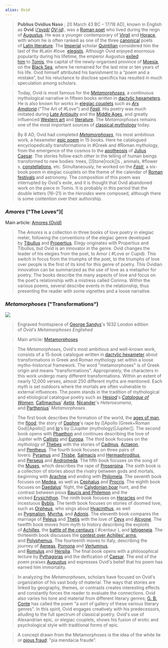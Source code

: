 ```yaml
---
alias: Ovid
---
```

> **Publius Ovidius Naso** ; 20 March 43 BC – 17/18 AD), known in English as **Ovid** ([/ˈɒvɪd/](https://en.wikipedia.org/wiki/Help:IPA/English "Help:IPA/English") [_OV-id_](https://en.wikipedia.org/wiki/Help:Pronunciation_respelling_key "Help:Pronunciation respelling key")), was a [Roman poet](https://en.wikipedia.org/wiki/Augustan_literature_(ancient_Rome) "Augustan literature (ancient Rome)") who lived during the reign of [Augustus](https://en.wikipedia.org/wiki/Augustus "Augustus"). He was a younger contemporary of [Virgil](https://en.wikipedia.org/wiki/Virgil "Virgil") and [Horace](https://en.wikipedia.org/wiki/Horace "Horace"), with whom he is often ranked as one of the three [canonical](https://en.wikipedia.org/wiki/Western_canon "Western canon") poets of [Latin literature](https://en.wikipedia.org/wiki/Latin_literature "Latin literature"). The [Imperial](https://en.wikipedia.org/wiki/Roman_Empire "Roman Empire") scholar [Quintilian](https://en.wikipedia.org/wiki/Quintilian "Quintilian") considered him the last of the #Latin #love  [elegists](https://en.wiktionary.org/wiki/elegist "wikt:elegist"). Although Ovid enjoyed enormous popularity during his lifetime, the emperor Augustus [exiled him](https://en.wikipedia.org/wiki/Exile_of_Ovid "Exile of Ovid") to [Tomis](https://en.wikipedia.org/wiki/Constan%C8%9Ba "Constanța"), the capital of the newly-organised province of [Moesia](https://en.wikipedia.org/wiki/Moesia "Moesia"), on the [Black Sea](https://en.wikipedia.org/wiki/Black_Sea "Black Sea"), where he remained for the last nine or ten years of his life. Ovid himself attributed his banishment to a “poem and a mistake”, but his reluctance to disclose specifics has resulted in much speculation among scholars.

> Today, Ovid is most famous for the _[Metamorphoses](https://en.wikipedia.org/wiki/Metamorphoses "Metamorphoses")_, a continuous mythological narrative in fifteen books written in [dactylic hexameters](https://en.wikipedia.org/wiki/Dactylic_hexameter "Dactylic hexameter"). He is also known for works in [elegiac couplets](https://en.wikipedia.org/wiki/Elegiac_couplet "Elegiac couplet") such as _[Ars Amatoria](https://en.wikipedia.org/wiki/Ars_Amatoria "Ars Amatoria")_ ("The Art of #Love") and _[Fasti](https://en.wikipedia.org/wiki/Fasti_(poem) "Fasti (poem)")_. His poetry was much imitated during [Late Antiquity](https://en.wikipedia.org/wiki/Late_Antiquity "Late Antiquity") and the [Middle Ages](https://en.wikipedia.org/wiki/Middle_Ages "Middle Ages"), and greatly influenced [Western art](https://en.wikipedia.org/wiki/Western_art "Western art") and [literature](https://en.wikipedia.org/wiki/Western_literature "Western literature"). The _Metamorphoses_ remains one of the most important sources of [classical mythology](https://en.wikipedia.org/wiki/Classical_mythology "Classical mythology") today.

> By 8 AD, Ovid had completed _[Metamorphoses](https://en.wikipedia.org/wiki/Metamorphoses "Metamorphoses")_, his most ambitious work, a hexameter [epic poem](https://en.wikipedia.org/wiki/Epic_poem "Epic poem") in 15 books. Here he catalogued encyclopedically transformations in #Greek and #Roman mythology, from the emergence of the cosmos to the [apotheosis](https://en.wikipedia.org/wiki/Imperial_cult_(ancient_Rome) "Imperial cult (ancient Rome)") of [Julius Caesar](https://en.wikipedia.org/wiki/Julius_Caesar "Julius Caesar"). The stories follow each other in the telling of human beings transformed to new bodies: trees, [[Stone|rock]]s , animals, #flower s, [constellations](https://en.wikipedia.org/wiki/Constellation "Constellation"), etc. Simultaneously, he worked on the _[Fasti](https://en.wikipedia.org/wiki/Fasti_(poem) "Fasti (poem)")_, a six-book poem in elegiac couplets on the theme of the calendar of [Roman festivals](https://en.wikipedia.org/wiki/Roman_festivals "Roman festivals") and astronomy. The composition of this poem was interrupted by Ovid's exile, and it is thought that Ovid abandoned work on the piece in Tomis. It is probably in this period that the double letters (16–21) in the _Heroides_ were composed, although there is some contention over their authorship. 

### _Amores_ ("The Loves")[

Main article: [Amores (Ovid)](https://en.wikipedia.org/wiki/Amores_(Ovid) "Amores (Ovid)")

>The _Amores_ is a collection in three books of love poetry in elegiac meter, following the conventions of the elegiac genre developed by [Tibullus](https://en.wikipedia.org/wiki/Tibullus "Tibullus") and [Propertius](https://en.wikipedia.org/wiki/Propertius "Propertius"). Elegy originates with Propertius and Tibullus, but Ovid is an innovator in the genre. Ovid changes the leader of his elegies from the poet, to Amor ( #Love or Cupid). This switch in focus from the triumphs of the poet, to the triumphs of love over people is the first of its kind for this genre of poetry. This Ovidian innovation can be summarized as the use of love as a metaphor for poetry. The books describe the many aspects of love and focus on the poet's relationship with a mistress called Corinna. Within the various poems, several describe events in the relationship, thus presenting the reader with some vignettes and a loose narrative.

### _Metamorphoses_ ("Transformations")
[![](https://upload.wikimedia.org/wikipedia/commons/thumb/4/49/Ovidius_Metamorphosis_-_George_Sandy%27s_1632_edition.jpg/200px-Ovidius_Metamorphosis_-_George_Sandy%27s_1632_edition.jpg)](https://en.wikipedia.org/wiki/File:Ovidius_Metamorphosis_-_George_Sandy%27s_1632_edition.jpg)

>Engraved frontispiece of [George Sandys](https://en.wikipedia.org/wiki/George_Sandys "George Sandys")'s 1632 London edition of _Ovid's Metamorphoses Englished_

>Main article: [Metamorphoses](https://en.wikipedia.org/wiki/Metamorphoses "Metamorphoses")

>The _Metamorphoses_, Ovid's most ambitious and well-known work, consists of a 15-book catalogue written in [dactylic hexameter](https://en.wikipedia.org/wiki/Dactylic_hexameter "Dactylic hexameter") about transformations in Greek and Roman mythology set within a loose mytho-historical framework. The word "metamorphoses" is of Greek origin and means "transformations". Appropriately, the characters in this work undergo many different transformations. Within an extent of nearly 12,000 verses, almost 250 different myths are mentioned. Each myth is set outdoors where the mortals are often vulnerable to external influences. The poem stands in the tradition of mythological and etiological catalogue poetry such as [Hesiod](https://en.wikipedia.org/wiki/Hesiod "Hesiod")'s _[Catalogue of Women](https://en.wikipedia.org/wiki/Catalogue_of_Women "Catalogue of Women")_, [Callimachus](https://en.wikipedia.org/wiki/Callimachus "Callimachus")' _[Aetia](https://en.wikipedia.org/wiki/Aetia_(Callimachus) "Aetia (Callimachus)")_, [Nicander](https://en.wikipedia.org/wiki/Nicander "Nicander")'s _Heteroeumena_, and [Parthenius](https://en.wikipedia.org/wiki/Parthenius_of_Nicaea "Parthenius of Nicaea")' _Metamorphoses_.

>The first book describes the formation of the world, the [ages of man](https://en.wikipedia.org/wiki/Ages_of_man "Ages of man"), the [flood](https://en.wikipedia.org/wiki/Flood_myth "Flood myth"), the story of [Daphne](https://en.wikipedia.org/wiki/Daphne "Daphne")'s rape by [[Apollo (Greek+Roman God)|Apollo]] and [Io](https://en.wikipedia.org/wiki/Io_(mythology) "Io (mythology)")'s by [[Jupiter (mythology)|Jupiter]]. The second book opens with [Phaethon](https://en.wikipedia.org/wiki/Phaethon#Ovid "Phaethon") and continues describing the love of Jupiter with [Callisto](https://en.wikipedia.org/wiki/Callisto_(mythology) "Callisto (mythology)") and [Europa](https://en.wikipedia.org/wiki/Europa_(mythology) "Europa (mythology)"). The third book focuses on the mythology of [Thebes](https://en.wikipedia.org/wiki/Ancient_Thebes_(Boeotia) "Ancient Thebes (Boeotia)") with the stories of [Cadmus](https://en.wikipedia.org/wiki/Cadmus "Cadmus"), [Actaeon](https://en.wikipedia.org/wiki/Actaeon "Actaeon"), and [Pentheus](https://en.wikipedia.org/wiki/Pentheus "Pentheus"). The fourth book focuses on three pairs of lovers: [Pyramus](https://en.wikipedia.org/wiki/Pyramus "Pyramus") and [Thisbe](https://en.wikipedia.org/wiki/Thisbe "Thisbe"), [Salmacis](https://en.wikipedia.org/wiki/Salmacis "Salmacis") and [Hermaphroditus](https://en.wikipedia.org/wiki/Hermaphroditus "Hermaphroditus"), and [Perseus](https://en.wikipedia.org/wiki/Perseus "Perseus") and [Andromeda](https://en.wikipedia.org/wiki/Andromeda_(mythology) "Andromeda (mythology)"). The fifth book focuses on the song of the [Muses](https://en.wikipedia.org/wiki/Muses "Muses"), which describes the rape of [Proserpina](https://en.wikipedia.org/wiki/Proserpina "Proserpina"). The sixth book is a collection of stories about the rivalry between gods and mortals, beginning with [Arachne](https://en.wikipedia.org/wiki/Arachne "Arachne") and ending with [Philomela](https://en.wikipedia.org/wiki/Philomela_(princess_of_Athens) "Philomela (princess of Athens)"). The seventh book focuses on [Medea](https://en.wikipedia.org/wiki/Medea "Medea"), as well as [Cephalus](https://en.wikipedia.org/wiki/Cephalus "Cephalus") and [Procris](https://en.wikipedia.org/wiki/Procris "Procris"). The eighth book focuses on [Daedalus](https://en.wikipedia.org/wiki/Daedalus "Daedalus")' flight, the [Calydonian boar](https://en.wikipedia.org/wiki/Calydonian_boar "Calydonian boar") hunt, and the contrast between pious [Baucis and Philemon](https://en.wikipedia.org/wiki/Baucis_and_Philemon "Baucis and Philemon") and the wicked [Erysichthon](https://en.wikipedia.org/wiki/Erysichthon_of_Thessaly "Erysichthon of Thessaly"). The ninth book focuses on [Heracles](https://en.wikipedia.org/wiki/Heracles "Heracles") and the incestuous [Byblis](https://en.wikipedia.org/wiki/Byblis "Byblis"). The tenth book focuses on stories of doomed love, such as [Orpheus](https://en.wikipedia.org/wiki/Orpheus "Orpheus"), who sings about [Hyacinthus](https://en.wikipedia.org/wiki/Hyacinth_(mythology) "Hyacinth (mythology)"), as well as [Pygmalion](https://en.wikipedia.org/wiki/Pygmalion_(mythology) "Pygmalion (mythology)"), [Myrrha](https://en.wikipedia.org/wiki/Myrrha "Myrrha"), and [Adonis](https://en.wikipedia.org/wiki/Adonis "Adonis"). The eleventh book compares the marriage of [Peleus](https://en.wikipedia.org/wiki/Peleus "Peleus") and [Thetis](https://en.wikipedia.org/wiki/Thetis "Thetis") with the love of [Ceyx](https://en.wikipedia.org/wiki/Ceyx "Ceyx") and [Alcyone](https://en.wikipedia.org/wiki/Alcyone "Alcyone"). The twelfth book moves from myth to history describing the exploits of [Achilles](https://en.wikipedia.org/wiki/Achilles "Achilles"), the [battle of the centaurs](https://en.wikipedia.org/wiki/Lapith#Centauromachy "Lapith") ( #centaur ), and [Iphigeneia](https://en.wikipedia.org/wiki/Iphigeneia "Iphigeneia"). The thirteenth book discusses the [contest over Achilles' arms](https://en.wikipedia.org/wiki/Achilles#Fate_of_Achilles'_armour "Achilles"), and [Polyphemus](https://en.wikipedia.org/wiki/Polyphemus "Polyphemus"). The fourteenth moves to Italy, describing the journey of [Aeneas](https://en.wikipedia.org/wiki/Aeneas "Aeneas"), [Pomona](https://en.wikipedia.org/wiki/Pomona_(mythology) "Pomona (mythology)") and [Vertumnus](https://en.wikipedia.org/wiki/Vertumnus "Vertumnus"), and [Romulus](https://en.wikipedia.org/wiki/Romulus "Romulus") and [Hersilia](https://en.wikipedia.org/wiki/Hersilia "Hersilia"). The final book opens with a philosophical lecture by [Pythagoras](https://en.wikipedia.org/wiki/Pythagoras "Pythagoras") and the deification of [Caesar](https://en.wikipedia.org/wiki/Julius_Caesar "Julius Caesar"). The end of the poem praises [Augustus](https://en.wikipedia.org/wiki/Augustus "Augustus") and expresses Ovid's belief that his poem has earned him immortality.

>In analyzing the _Metamorphoses_, scholars have focused on Ovid's organization of his vast body of material. The ways that stories are linked by geography, themes, or contrasts creates interesting effects and constantly forces the reader to evaluate the connections. Ovid also varies his tone and material from different literary genres; [G. B. Conte](https://en.wikipedia.org/wiki/Gian_Biagio_Conte "Gian Biagio Conte") has called the poem "a sort of gallery of these various literary genres". In this spirit, Ovid engages creatively with his predecessors, alluding to the full spectrum of classical poetry. Ovid's use of Alexandrian epic, or elegiac couplets, shows his fusion of erotic and psychological style with traditional forms of epic.

> A concept drawn from the Metamorphoses is the idea of the white lie or [pious fraud](https://en.wikipedia.org/wiki/Pious_fraud "Pious fraud"): "pia mendacia fraude".